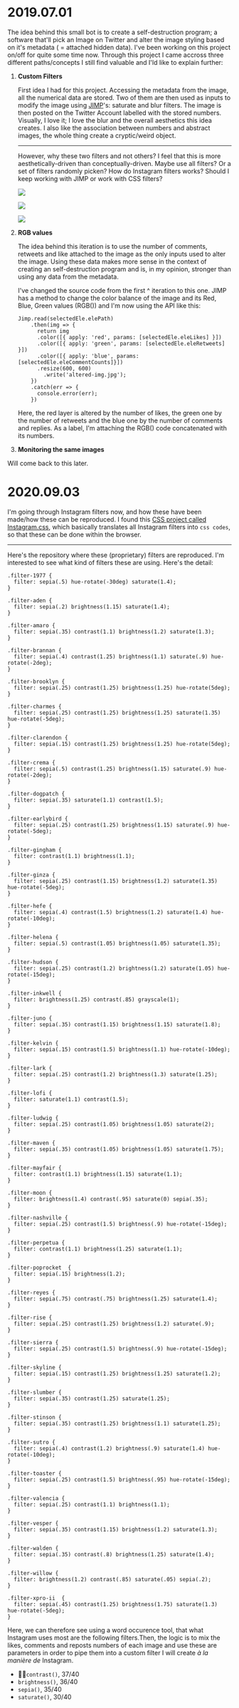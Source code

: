 # 2019.07.01

The idea behind this small bot is to create a self-destruction program; a software that'll pick an Image on Twitter and alter the image styling based on it's metadata ( = attached hidden data). I've been working on this project on/off for quite some time now. Through this project I came accross three different paths/concepts I still find valuable and I'ld like to explain further:

1. **Custom Filters**

   First idea I had for this project.  Accessing the metadata from the image, all the numerical data are stored. Two of them are then used as inputs to modify the image using [JIMP](https://www.npmjs.com/package/jimp)'s: saturate and blur filters. The image is then posted on the Twitter Account labelled with the stored numbers. Visually, I love it; I love the blur and the overall aesthetics this idea creates. I also like the association between numbers and abstract images, the whole thing create a cryptic/weird object.

   ------

   However, why these two filters and not others? I feel that this is more aesthetically-driven than conceptually-driven. Maybe use all filters? Or a set of filters randomly picken? How do Instagram filters works? Should I keep working with JIMP or work with CSS filters?



   ![](https://res.cloudinary.com/www-c-t-l-k-com/image/upload/v1540331301/5_ht8kln.jpg)



   ![](https://res.cloudinary.com/www-c-t-l-k-com/image/upload/v1540331245/3_uaf6gx.jpg)   

   ![](https://res.cloudinary.com/www-c-t-l-k-com/image/upload/v1540331116/4_hlapdp.jpg)

2. **RGB values**

   The idea behind this iteration is to use the number of comments, retweets and like attached to the image as the only inputs used to alter the image. Using these data makes more sense in the context of creating an self-destruction program and is, in my opinion, stronger than using any data from the metadata.

   I've changed the source code from the first ^ iteration to this one. JIMP has a method to change the color balance of the image and  its Red, Blue, Green values (RGB()) and I'm now using the API like this:

       Jimp.read(selectedEle.elePath)
           .then(img => {
             return img
             .color([{ apply: 'red', params: [selectedEle.eleLikes] }])
             .color([{ apply: 'green', params: [selectedEle.eleRetweets] }])
             .color([{ apply: 'blue', params: [selectedEle.eleCommentCounts]}])
             .resize(600, 600)
               .write('altered-img.jpg');
           })
           .catch(err => {
             console.error(err);
           })
   Here, the red layer is altered by the number of likes, the green one by the number of retweets and the blue one by the number of comments and replies. As a label, I'm attaching the RGB() code concatenated with its numbers.

3. **Monitoring the same images** 

Will come back to this later.

# 2020.09.03


I'm going through Instagram filters now, and how these have been made/how these can be reproduced. I found this [CSS project called Instagram.css](https://picturepan2.github.io/instagram.css/), which basically translates all Instagram filters into `css codes`, so that these can be done within the browser.

------

Here's the repository where these (proprietary) filters are reproduced. I'm interested to see what kind of filters these are using. Here's the detail:

```
.filter-1977 {
  filter: sepia(.5) hue-rotate(-30deg) saturate(1.4);
}

.filter-aden {
  filter: sepia(.2) brightness(1.15) saturate(1.4);
}

.filter-amaro {
  filter: sepia(.35) contrast(1.1) brightness(1.2) saturate(1.3);
}

.filter-brannan {
  filter: sepia(.4) contrast(1.25) brightness(1.1) saturate(.9) hue-rotate(-2deg);
}

.filter-brooklyn {
  filter: sepia(.25) contrast(1.25) brightness(1.25) hue-rotate(5deg);
}

.filter-charmes {
  filter: sepia(.25) contrast(1.25) brightness(1.25) saturate(1.35) hue-rotate(-5deg);
}

.filter-clarendon {
  filter: sepia(.15) contrast(1.25) brightness(1.25) hue-rotate(5deg);
}

.filter-crema {
  filter: sepia(.5) contrast(1.25) brightness(1.15) saturate(.9) hue-rotate(-2deg);
}

.filter-dogpatch {
  filter: sepia(.35) saturate(1.1) contrast(1.5);
}

.filter-earlybird {
  filter: sepia(.25) contrast(1.25) brightness(1.15) saturate(.9) hue-rotate(-5deg);
}

.filter-gingham {
  filter: contrast(1.1) brightness(1.1);
}

.filter-ginza {
  filter: sepia(.25) contrast(1.15) brightness(1.2) saturate(1.35) hue-rotate(-5deg);
}

.filter-hefe {
  filter: sepia(.4) contrast(1.5) brightness(1.2) saturate(1.4) hue-rotate(-10deg);
}

.filter-helena {
  filter: sepia(.5) contrast(1.05) brightness(1.05) saturate(1.35);
}

.filter-hudson {
  filter: sepia(.25) contrast(1.2) brightness(1.2) saturate(1.05) hue-rotate(-15deg);
}

.filter-inkwell {
  filter: brightness(1.25) contrast(.85) grayscale(1);
}

.filter-juno {
  filter: sepia(.35) contrast(1.15) brightness(1.15) saturate(1.8);
}

.filter-kelvin {
  filter: sepia(.15) contrast(1.5) brightness(1.1) hue-rotate(-10deg);
}

.filter-lark {
  filter: sepia(.25) contrast(1.2) brightness(1.3) saturate(1.25);
}

.filter-lofi {
  filter: saturate(1.1) contrast(1.5);
}

.filter-ludwig {
  filter: sepia(.25) contrast(1.05) brightness(1.05) saturate(2);
}

.filter-maven {
  filter: sepia(.35) contrast(1.05) brightness(1.05) saturate(1.75);
}

.filter-mayfair {
  filter: contrast(1.1) brightness(1.15) saturate(1.1);
}

.filter-moon {
  filter: brightness(1.4) contrast(.95) saturate(0) sepia(.35);
}

.filter-nashville {
  filter: sepia(.25) contrast(1.5) brightness(.9) hue-rotate(-15deg);
}

.filter-perpetua {
  filter: contrast(1.1) brightness(1.25) saturate(1.1);
}

.filter-poprocket  {
  filter: sepia(.15) brightness(1.2);
}

.filter-reyes {
  filter: sepia(.75) contrast(.75) brightness(1.25) saturate(1.4);
}

.filter-rise {
  filter: sepia(.25) contrast(1.25) brightness(1.2) saturate(.9);
}

.filter-sierra {
  filter: sepia(.25) contrast(1.5) brightness(.9) hue-rotate(-15deg);
}

.filter-skyline {
  filter: sepia(.15) contrast(1.25) brightness(1.25) saturate(1.2);
}

.filter-slumber {
  filter: sepia(.35) contrast(1.25) saturate(1.25);
}

.filter-stinson {
  filter: sepia(.35) contrast(1.25) brightness(1.1) saturate(1.25);
}

.filter-sutro {
  filter: sepia(.4) contrast(1.2) brightness(.9) saturate(1.4) hue-rotate(-10deg);
}

.filter-toaster {
  filter: sepia(.25) contrast(1.5) brightness(.95) hue-rotate(-15deg);
}

.filter-valencia {
  filter: sepia(.25) contrast(1.1) brightness(1.1);
}

.filter-vesper {
  filter: sepia(.35) contrast(1.15) brightness(1.2) saturate(1.3);
}

.filter-walden {
  filter: sepia(.35) contrast(.8) brightness(1.25) saturate(1.4);
}

.filter-willow {
  filter: brightness(1.2) contrast(.85) saturate(.05) sepia(.2);
}

.filter-xpro-ii  {
  filter: sepia(.45) contrast(1.25) brightness(1.75) saturate(1.3) hue-rotate(-5deg);
}
```



Here, we can therefore see using a word occurence tool, that what Instagram uses most are the following filters.Then, the logic is to mix the likes, comments and reposts numbers of each image and use these are parameters in order to pipe them into a custom filter I will create *à la manière de* Instagram.


- `contrast()`, 37/40
- `brightness()`, 36/40
- `sepia()`, 35/40
- `saturate()`, 30/40





